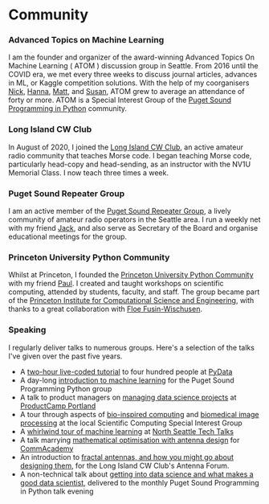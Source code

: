 # Community

### Advanced Topics on Machine Learning

I am the founder and organizer of the award-winning Advanced Topics On Machine Learning ( ATOM ) discussion group in Seattle. From 2016 until the COVID era, we met every three weeks to discuss journal articles, advances in ML, or Kaggle competition solutions. With the help of my coorganisers [Nick](https://www.linkedin.com/in/nickbuker/), [Hanna](https://www.linkedin.com/in/hanna-landrus/), [Matt](https://www.linkedin.com/in/matthew-drury-617b0768/), and [Susan](https://www.linkedin.com/in/susanfung/), ATOM grew to average an attendance of forty or more. ATOM is a Special Interest Group of the [Puget Sound Programming in Python](https://www.pspython.com/app/) community.

### Long Island CW Club

In August of 2020, I joined the [Long Island CW Club](https://longislandcwclub.org/), an active amateur radio community that teaches Morse code. I began teaching Morse code, particularly head-copy and head-sending, as an instructor with the NV1U Memorial Class. I now teach three times a week.


### Puget Sound Repeater Group

I am an active member of the [Puget Sound Repeater Group](https://web.psrg.org/), a lively community of amateur radio operators in the Seattle area. I run a weekly net with my friend [Jack](https://www.qrz.com/db/KI7RMU), and also serve as Secretary of the Board and organise educational meetings for the group.


### Princeton University Python Community

Whilst at Princeton, I founded the [Princeton University Python Community](https://researchcomputing.princeton.edu/learn/user-groups/python) with my friend [Paul](https://www.linkedin.com/in/paulgauthier-plantbiology/). I created and taught workshops on scientific computing, attended by students, faculty, and staff. The group became part of the [Princeton Institute for Computational Science and Engineering](https://researchcomputing.princeton.edu/about/about-picscie), with thanks to a great collaboration with [Floe Fusin-Wischusen](https://researchcomputing.princeton.edu/about/people-directory/ma-florevel-floe-fusin-wischusen). 


### Speaking

I regularly deliver talks to numerous groups. Here's a selection of the talks I've given over the past five years.

- A [two-hour live-coded tutorial](https://www.youtube.com/watch?v=F7sCL61Zqss) to four hundred people at [PyData](https://pydata.org/seattle2017/)
- A day-long [introduction to machine learning](https://github.com/qcaudron/ml_101) for the Puget Sound Programming Python group
- A talk to product managers on [managing data science projects](https://docs.google.com/presentation/d/1AdHK7gEArHT8NA6qO0pqMypQEII4QyI2S8RQ0bn9ufE) at [ProductCamp Portland](https://productcamppdx.org/about/2018-sessions/)
- A tour through aspects of [bio-inspired computing](https://github.com/QCaudron/bio-inspired-computing) and [biomedical image processing](https://github.com/QCaudron/inflammatory_zones) at the local Scientific Computing Special Interest Group
- A [whirlwind tour of machine learning](https://docs.google.com/presentation/d/1Nn_WiKZVWGI0oZ8aPTPlZT9-9FoB-BsHx3V09a51J_4) at [North Seattle Tech Talks](https://www.meetup.com/North-Seattle-Tech-Talks/events/263943738/)
- A talk marrying [mathematical optimisation with antenna design](https://docs.google.com/presentation/d/1qMYGZjpZQx_PvH7hC30OFBrzZMXCXD3-k0OCChSHJkE/edit?usp=sharing) for [CommAcademy](https://www.commacademy.org/#h.5m1h58zdudwf)
- An introduction to [fractal antennas, and how you might go about designing them](https://docs.google.com/presentation/d/1P9kCuv8VOmJCK7lFpeoNC-xoXEASWS25rpIcmlg-fW8/edit?usp=sharing), for the Long Island CW Club's Antenna Forum.
- A non-technical talk about [getting into data science and what makes a good data scientist](https://docs.google.com/presentation/d/1UHLV0B7sjjb9APpTIov9y927lW3si_-npBq6XPqpkfg/edit?usp=sharing), delivered to the monthly Puget Sound Programming in Python talk evening